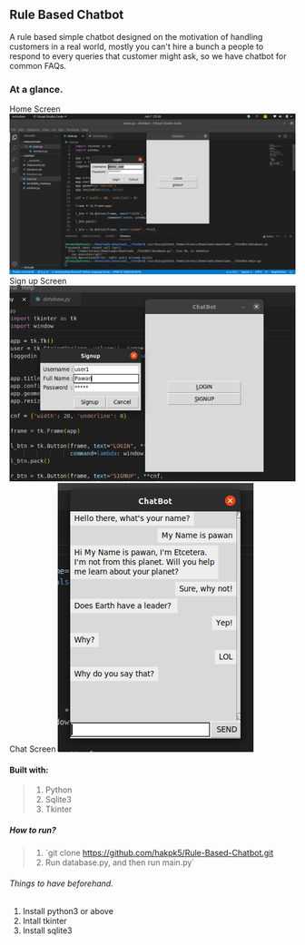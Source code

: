 ## Rule Based Chatbot

A rule based simple chatbot designed on the motivation of handling customers in a real world, mostly you can't hire a bunch a people to respond to every queries that customer might ask, so we have chatbot for common FAQs.

### At a glance.

Home Screen
![Start screen](./images/start.png)
Sign up Screen
![Start screen](./images/signup.png)
Chat Screen
![Start screen](./images/chat.png)

#### Built with:

> 1. Python
> 2. Sqlite3
> 3. Tkinter

##### How to run?

> 1. `git clone https://github.com/hakpk5/Rule-Based-Chatbot.git 
> 2.  Run database.py, and then run main.py`

###### Things to have beforehand.

1.  Install python3 or above
2.  Intall tkinter
3.  Install sqlite3
